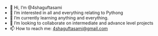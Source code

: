 - 👋 Hi, I’m @4shaguftasami
- 👀 I’m interested in all and everything relating to Pythong
- 🌱 I’m currently learning anything and everything. 
- 💞️ I’m looking to collaborate on intermediate and advance level projects
- 📫 How to reach me: 4shaguftasami@gmail.com

<!---
4shaguftasami/4shaguftasami is a ✨ special ✨ repository because its `README.md` (this file) appears on your GitHub profile.
You can click the Preview link to take a look at your changes.
--->
